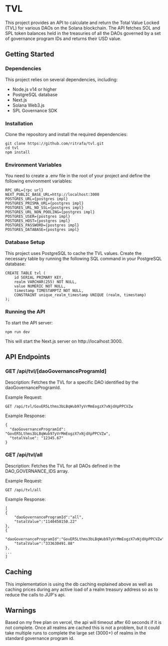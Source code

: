 # TVL

This project provides an API to calculate and return the Total Value Locked (TVL) for various DAOs on the Solana blockchain. The API fetches SOL and SPL token balances held in the treasuries of all the DAOs governed by a set of governance program IDs and returns their USD value.

## Getting Started

### Dependencies

This project relies on several dependencies, including:

- Node.js v14 or higher
- PostgreSQL database
- Next.js
- Solana Web3.js
- SPL Governance SDK

### Installation

Clone the repository and install the required dependencies:

    git clone https://github.com/ritrafa/tvl.git
    cd tvl
    npm install

### Environment Variables

You need to create a .env file in the root of your project and define the following environment variables:

    RPC_URL={rpc url}
    NEXT_PUBLIC_BASE_URL=http://localhost:3000
    POSTGRES_URL={postgres impl}
    POSTGRES_PRISMA_URL={postgres impl}
    POSTGRES_URL_NO_SSL={postgres impl}
    POSTGRES_URL_NON_POOLING={postgres impl}
    POSTGRES_USER={postgres impl}
    POSTGRES_HOST={postgres impl}
    POSTGRES_PASSWORD={postgres impl}
    POSTGRES_DATABASE={postgres impl}

### Database Setup

This project uses PostgreSQL to cache the TVL values. Create the necessary table by running the following SQL command in your PostgreSQL database:

    CREATE TABLE tvl (
        id SERIAL PRIMARY KEY,
        realm VARCHAR(255) NOT NULL,
        value NUMERIC NOT NULL,
        timestamp TIMESTAMPTZ NOT NULL,
        CONSTRAINT unique_realm_timestamp UNIQUE (realm, timestamp)
    );

### Running the API

To start the API server:

    npm run dev

This will start the Next.js server on http://localhost:3000.

## API Endpoints

### GET /api/tvl/[daoGovernanceProgramId]

Description: Fetches the TVL for a specific DAO identified by the daoGovernanceProgramId.

Example Request:

    GET /api/tvl/GovER5Lthms3bLBqWub97yVrMmEogzX7xNjdXpPPCVZw

Example Response:

    {
      "daoGovernanceProgramId": "GovER5Lthms3bLBqWub97yVrMmEogzX7xNjdXpPPCVZw",
      "totalValue": "12345.67"
    }

### GET /api/tvl/all

Description: Fetches the TVL for all DAOs defined in the DAO_GOVERNANCE_IDS array.

Example Request:

    GET /api/tvl/all

Example Response:

    [
    {
        "daoGovernanceProgramId":"all",
        "totalValue":"1140458150.22"
    },
    {
        "daoGovernanceProgramId":"GovER5Lthms3bLBqWub97yVrMmEogzX7xNjdXpPPCVZw",
        "totalValue":"333630491.88"
    },
    ...
    ]

## Caching

This implementation is using the db caching explained above as well as caching prices during any active load of a realm treasury address so as to reduce the calls to JUP's api.

## Warnings

Based on my free plan on vercel, the api will timeout after 60 seconds if it is not complete. Once all realms are cached this is not a problem, but it could take multiple runs to complete the large set (3000+) of realms in the standard governance program id.
